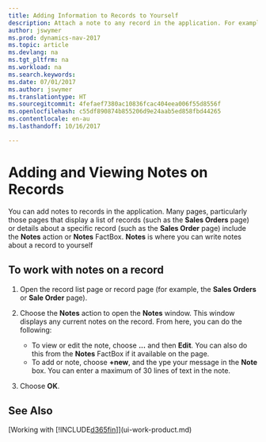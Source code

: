 ```yaml
---
title: Adding Information to Records to Yourself
description: Attach a note to any record in the application. For example, if you have extra information about a sales order that does not fit in any of the fields on the sales order, you can write a note.
author: jswymer
ms.prod: dynamics-nav-2017
ms.topic: article
ms.devlang: na
ms.tgt_pltfrm: na
ms.workload: na
ms.search.keywords: 
ms.date: 07/01/2017
ms.author: jswymer
ms.translationtype: HT
ms.sourcegitcommit: 4fefaef7380ac10836fcac404eea006f55d8556f
ms.openlocfilehash: c55df890874b855206d9e24aab5ed858fbd44265
ms.contentlocale: en-au
ms.lasthandoff: 10/16/2017

---
```

# <a name="adding-and-viewing-notes-on-records"></a>Adding and Viewing Notes on Records
 You <!--OnPrem and your colleagues -->can add notes to records in the application. Many pages, particularly those pages that display a list of records (such as the **Sales Orders** page) or details about a specific record (such as the **Sales Order** page) include the **Notes** action or **Notes** FactBox. **Notes** is where you can write notes about a record to yourself<!--OnPrem or others, and where you can view notes to you from others. For example, a note could be a general comment or processing instruction to your colleague, who can then respond to your note using their own **Notes**. Or, your colleague can add a note that gives you extra information about a sales order that is not covered by the information on the sales order. These notes and correspondences will follow the record as it is processed in the company.-->

<!--OnPrem
> [!NOTE]  
>  You can only select one recipient of the note.-->  
  
## <a name="to-work-with-notes-on-a-record"></a>To work with notes on a record 
  
1.  Open the record list page or record page (for example, the **Sales Orders** or **Sale Order** page).  
  
    <!-- If **Notes** is not visible on the page, then you can customize the page to display the Notes FactBox. -->
  
2.  Choose the **Notes** action to open the **Notes** window. This window displays any current notes on the record. From here, you can do the following:

    -   To view or edit the note, choose **...** and then **Edit**. You can also do this from the **Notes** FactBox if it available on the page.
    -   To add or note, choose **+new**, and the ype your message in the **Note** box. You can enter a maximum of 30 lines of text in the note. 
  
<!-- 5.  In the **To** field, enter a user ID (your own or someone else’s) to indicate who the note is for.  
  
6.  Select the **Notify** field if you want to send a notification to the user in the **To** field. 
  
     If **Notify** is selected, the note will be sent as a notification to the user's **My Notifications** on the Role Center.  -->
  
3.  Choose **OK**.  

## <a name="see-also"></a>See Also
[Working with [!INCLUDE[d365fin](includes/d365fin_md.md)]](ui-work-product.md)  
